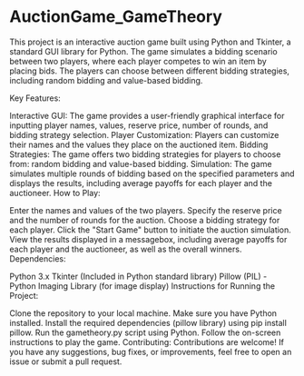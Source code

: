 # AuctionGame_GameTheory
This project is an interactive auction game built using Python and Tkinter, a standard GUI library for Python. The game simulates a bidding scenario between two players, where each player competes to win an item by placing bids. The players can choose between different bidding strategies, including random bidding and value-based bidding.

Key Features:

Interactive GUI: The game provides a user-friendly graphical interface for inputting player names, values, reserve price, number of rounds, and bidding strategy selection.
Player Customization: Players can customize their names and the values they place on the auctioned item.
Bidding Strategies: The game offers two bidding strategies for players to choose from: random bidding and value-based bidding.
Simulation: The game simulates multiple rounds of bidding based on the specified parameters and displays the results, including average payoffs for each player and the auctioneer.
How to Play:

Enter the names and values of the two players.
Specify the reserve price and the number of rounds for the auction.
Choose a bidding strategy for each player.
Click the "Start Game" button to initiate the auction simulation.
View the results displayed in a messagebox, including average payoffs for each player and the auctioneer, as well as the overall winners.
Dependencies:

Python 3.x
Tkinter (Included in Python standard library)
Pillow (PIL) - Python Imaging Library (for image display)
Instructions for Running the Project:

Clone the repository to your local machine.
Make sure you have Python installed.
Install the required dependencies (pillow library) using pip install pillow.
Run the gametheory.py script using Python.
Follow the on-screen instructions to play the game.
Contributing:
Contributions are welcome! If you have any suggestions, bug fixes, or improvements, feel free to open an issue or submit a pull request.
